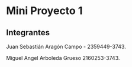 # Mini Proyecto 1


## Integrantes

Juan Sebastián Aragón Campo - 2359449-3743.

Miguel Angel Arboleda Grueso 2160253-3743.

